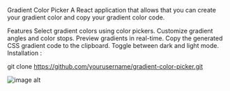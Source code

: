 Gradient Color Picker
A React application that allows that you can create your gradient color and copy your gradient color code.

Features
Select gradient colors using color pickers.
Customize gradient angles and color stops.
Preview gradients in real-time.
Copy the generated CSS gradient code to the clipboard.
Toggle between dark and light mode.
Installation : 

git clone https://github.com/yourusername/gradient-color-picker.git


![image alt](https://github.com/hummxt/gradient-color-picker/blob/b27c89da4b379a02469f14112ca136167cedd856/src/assets/2024-09-16%2003-21-46%20(online-video-cutter.com)%20(3).gif)
